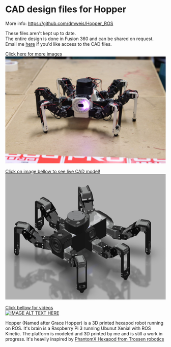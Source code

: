 # CAD design files for Hopper

More info: https://github.com/dmweis/Hopper_ROS

These files aren't kept up to date.  
The entire design is done in Fusion 360 and can be shared on request.  
Email me [here](mailto:dweis7@gmail.com) if you'd like access to the CAD files.  

[Click here for more images](https://davidweis.dev/robotics/2019/09/21/HopperGallery2019.html)  
[![Hopper](images/ucreate_pretty.JPG)](https://davidweis.dev/robotics/2019/09/21/HopperGallery2019.html)  

[Click on image bellow to see live CAD model!](https://davidweis.dev/robotics/2019/06/22/HopperModels.html)  
[![Cad model can be viewed here](images/hopper_cad.jpg)](https://davidweis.dev/robotics/2019/06/22/HopperModels.html)  

[Click bellow for videos](https://www.youtube.com/playlist?list=PL2rJqSX7Z5cFj5UM5ozf1wcm_McQg75ch)  
[![IMAGE ALT TEXT HERE](https://img.youtube.com/vi/faWG_BYd5a0/0.jpg)](https://www.youtube.com/playlist?list=PL2rJqSX7Z5cFj5UM5ozf1wcm_McQg75ch)  

Hopper (Named after Grace Hopper) is a 3D printed hexapod robot running on ROS.
It's brain is a Raspberry Pi 3 running Ubunut Xenial with ROS Kinetic.
The platform is modeled and 3D printed by me and is still a work in progress. It's heavily inspired by [PhantomX Hexapod from Trossen robotics](http://www.trossenrobotics.com/phantomx-ax-hexapod.aspx)  
